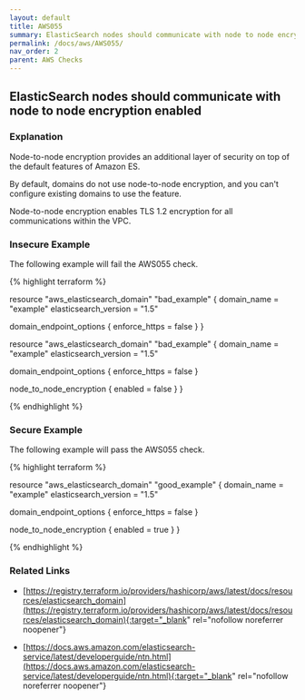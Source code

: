 ```yaml
---
layout: default
title: AWS055
summary: ElasticSearch nodes should communicate with node to node encryption enabled.
permalink: /docs/aws/AWS055/
nav_order: 2
parent: AWS Checks
---
```


## ElasticSearch nodes should communicate with node to node encryption enabled

### Explanation


Node-to-node encryption provides an additional layer of security on top of the default features of Amazon ES.

By default, domains do not use node-to-node encryption, and you can't configure existing domains to use the feature.

Node-to-node encryption enables TLS 1.2 encryption for all communications within the VPC.



### Insecure Example

The following example will fail the AWS055 check.

{% highlight terraform %}

resource "aws_elasticsearch_domain" "bad_example" {
  domain_name           = "example"
  elasticsearch_version = "1.5"

  domain_endpoint_options {
    enforce_https = false
  }
}

resource "aws_elasticsearch_domain" "bad_example" {
  domain_name           = "example"
  elasticsearch_version = "1.5"

  domain_endpoint_options {
    enforce_https = false
  }

  node_to_node_encryption {
    enabled = false
  }
}

{% endhighlight %}



### Secure Example

The following example will pass the AWS055 check.

{% highlight terraform %}

resource "aws_elasticsearch_domain" "good_example" {
  domain_name           = "example"
  elasticsearch_version = "1.5"

  domain_endpoint_options {
    enforce_https = false
  }

  node_to_node_encryption {
    enabled = true
  }
}

{% endhighlight %}


### Related Links


- [https://registry.terraform.io/providers/hashicorp/aws/latest/docs/resources/elasticsearch_domain](https://registry.terraform.io/providers/hashicorp/aws/latest/docs/resources/elasticsearch_domain){:target="_blank" rel="nofollow noreferrer noopener"}

- [https://docs.aws.amazon.com/elasticsearch-service/latest/developerguide/ntn.html](https://docs.aws.amazon.com/elasticsearch-service/latest/developerguide/ntn.html){:target="_blank" rel="nofollow noreferrer noopener"}

